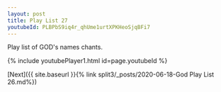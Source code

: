 ```yaml
---
layout: post
title: Play List 27
youtubeId: PLBPbS9iq4r_qhUme1urtXPKHeoSjqBFi7
---
```

 
 
Play list of GOD's names chants.
 
{% include youtubePlayer1.html id=page.youtubeId %}
 

[Next]({{ site.baseurl }}{% link  split3/_posts/2020-06-18-God Play List 26.md%})
